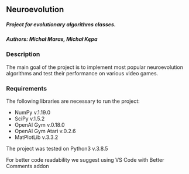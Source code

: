 ## Neuroevolution
##### Project for evolutionary algorithms classes.
#### *Authors: Michał Maras, Michał Kępa*

### Description
The main goal of the project is to implement most popular neuroevolution algorithms and test their performance on various video games.


### Requirements
The following libraries are necessary to run the project:
* NumPy v.1.19.0
* SciPy v.1.5.2
* OpenAI Gym v.0.18.0
* OpenAI Gym Atari v.0.2.6
* MatPlotLib v.3.3.2

The project was tested on Python3 v.3.8.5

For better code readability we suggest using VS Code with Better Comments addon
